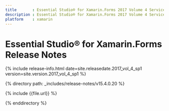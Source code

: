 ```yaml
---
title       : Essential Studio® for Xamarin.Forms 2017 Volume 4 Service Pack 1 Release Notes
description : Essential Studio® for Xamarin.Forms 2017 Volume 4 Service Pack 1 Release Notes
platform    : xamarin
---
```


# Essential Studio® for Xamarin.Forms Release Notes

{% include release-info.html date=site.releasedate.2017_vol_4_sp1 version=site.version.2017_vol_4_sp1 %} 

{% directory path: _includes/release-notes/v15.4.0.20 %}

{% include {{file.url}} %}

{% enddirectory %}